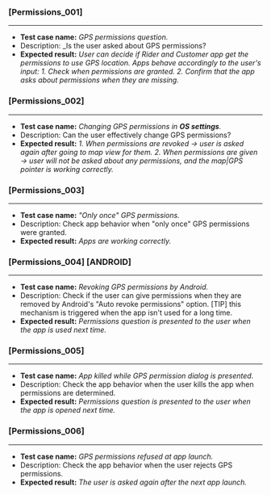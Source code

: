 ### [Permissions_001]
---
*  **Test case name:**  _GPS permissions question._
*  Description: _Is the user asked about GPS permissions?
*  **Expected result:**
_User can decide if Rider and Customer app get the permissions to use GPS location. Apps behave accordingly to the user's input:_
_1. Check when permissions are granted._
_2. Confirm that the app asks about permissions when they are missing._

### [Permissions_002]
---
*  **Test case name:**  _Changing GPS permissions in **OS settings**._
*  Description: Can the user effectively change GPS permissions?
*  **Expected result:** 
_1. When permissions are revoked -> user is asked again after going to map view for them._
_2. When permissions are given -> user will not be asked about any permissions, and the map|GPS pointer is working correctly._

### [Permissions_003]
---
*  **Test case name:**  _"Only once" GPS permissions._
*  Description: Check app behavior when "only once" GPS permissions were granted.
*  **Expected result:** _Apps are working correctly._

### [Permissions_004] [ANDROID]
---
*  **Test case name:**  _Revoking GPS permissions by Android._
*  Description: Check if the user can give permissions when they are removed by Android's "Auto revoke permissions" option. [TIP] this mechanism is triggered when the app isn't used for a long time.
*  **Expected result:** _Permissions question is presented to the user when the app is used next time._

### [Permissions_005]
---
*  **Test case name:**  _App killed while GPS permission dialog is presented._
*  Description: Check the app behavior when the user kills the app when permissions are determined.
*  **Expected result:** _Permissions question is presented to the user when the app is opened next time._

### [Permissions_006]
---
*  **Test case name:**  _GPS permissions refused at app launch._
*  Description: Check the app behavior when the user rejects GPS permissions.
*  **Expected result:** _The user is asked again after the next app launch._